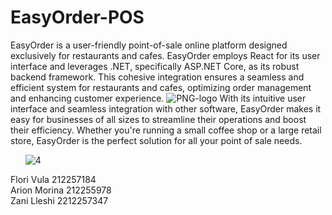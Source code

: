 # EasyOrder-POS
EasyOrder is a user-friendly point-of-sale online platform designed exclusively for restaurants and cafes.
EasyOrder employs React for its user interface and leverages .NET, specifically ASP.NET Core, as its robust backend framework. This cohesive integration ensures a seamless and efficient system for restaurants and cafes, optimizing order management and enhancing customer experience.
![PNG-logo](https://user-images.githubusercontent.com/92091536/233197032-34d9d830-d3c1-463a-ba4c-beff7c532faa.png)
With its intuitive user interface and seamless integration with other software, EasyOrder makes it easy for businesses of all sizes to streamline their operations and boost their efficiency. Whether you're running a small coffee shop or a large retail store, EasyOrder is the perfect solution for all your point of sale needs.

&nbsp;
&nbsp;
&nbsp;
![4](https://user-images.githubusercontent.com/92091536/232839201-68cf7bea-ec51-4316-9450-18dbde85a561.jpg)

Flori Vula 212257184 <br>
Arion Morina 212255978 <br>
Zani Lleshi 2212257347 <br>

